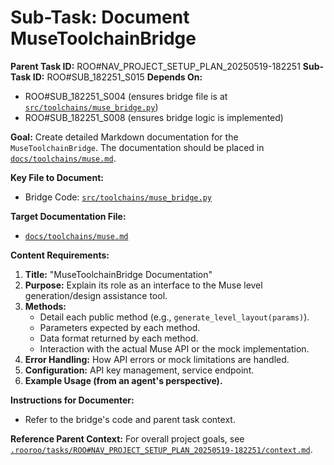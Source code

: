 # Sub-Task: Document MuseToolchainBridge

**Parent Task ID:** ROO#NAV_PROJECT_SETUP_PLAN_20250519-182251
**Sub-Task ID:** ROO#SUB_182251_S015
**Depends On:**
*   ROO#SUB_182251_S004 (ensures bridge file is at [`src/toolchains/muse_bridge.py`](src/toolchains/muse_bridge.py))
*   ROO#SUB_182251_S008 (ensures bridge logic is implemented)

**Goal:**
Create detailed Markdown documentation for the `MuseToolchainBridge`. The documentation should be placed in [`docs/toolchains/muse.md`](docs/toolchains/muse.md).

**Key File to Document:**
*   Bridge Code: [`src/toolchains/muse_bridge.py`](src/toolchains/muse_bridge.py)

**Target Documentation File:**
*   [`docs/toolchains/muse.md`](docs/toolchains/muse.md)

**Content Requirements:**
1.  **Title:** "MuseToolchainBridge Documentation"
2.  **Purpose:** Explain its role as an interface to the Muse level generation/design assistance tool.
3.  **Methods:**
    *   Detail each public method (e.g., `generate_level_layout(params)`).
    *   Parameters expected by each method.
    *   Data format returned by each method.
    *   Interaction with the actual Muse API or the mock implementation.
4.  **Error Handling:** How API errors or mock limitations are handled.
5.  **Configuration:** API key management, service endpoint.
6.  **Example Usage (from an agent's perspective).**

**Instructions for Documenter:**
*   Refer to the bridge's code and parent task context.

**Reference Parent Context:**
For overall project goals, see [`.rooroo/tasks/ROO#NAV_PROJECT_SETUP_PLAN_20250519-182251/context.md`](.rooroo/tasks/ROO#NAV_PROJECT_SETUP_PLAN_20250519-182251/context.md).
